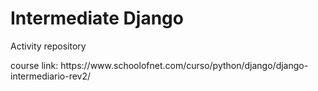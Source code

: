<h1>Intermediate Django</h1>
<p>Activity repository</p>
<p>course link: https://www.schoolofnet.com/curso/python/django/django-intermediario-rev2/</p>
